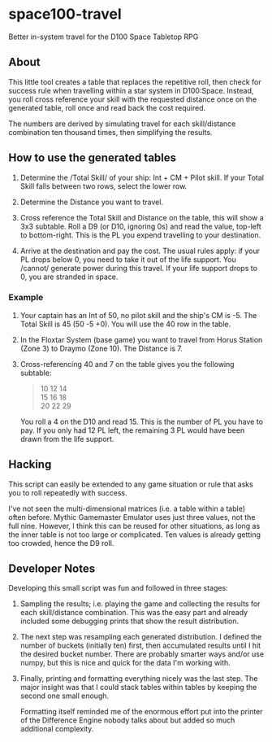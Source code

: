 # space100-travel
Better in-system travel for the D100 Space Tabletop RPG

## About
This little tool creates a table that replaces the repetitive roll, then check
for success rule when travelling within a star system in D100:Space. Instead,
you roll cross reference your skill with the requested distance once on the
generated table, roll once and read back the cost required.

The numbers are derived by simulating travel for each skill/distance
combination ten thousand times, then simplifying the results.

## How to use the generated tables

1. Determine the /Total Skill/ of your ship: Int + CM + Pilot skill. If your
   Total Skill falls between two rows, select the lower row.

1. Determine the Distance you want to travel.

1. Cross reference the Total Skill and Distance on the table, this will show a
   3x3 subtable. Roll a D9 (or D10, ignoring 0s) and read the value, top-left
   to bottom-right. This is the PL you expend travelling to your destination.

1. Arrive at the destination and pay the cost. The usual rules apply: if your
   PL drops below 0, you need to take it out of the life support. You /cannot/
   generate power during this travel. If your life support drops to 0, you are
   stranded in space.

### Example

1. Your captain has an Int of 50, no pilot skill and the ship's CM is -5. The
   Total Skill is 45 (50 -5 +0). You will use the 40 row in the table.

1. In the Floxtar System (base game) you want to travel from Horus Station\
   (Zone 3) to Draymo (Zone 10). The Distance is 7.

1. Cross-referencing 40 and 7 on the table gives you the following subtable:
   > 10 12 14  
   > 15 16 18  
   > 20 22 29 

   You roll a 4 on the D10 and read 15. This is the number of PL you have to
   pay. If you only had 12 PL left, the remaining 3 PL would have been drawn
   from the life support.


## Hacking

This script can easily be extended to any game situation or rule that asks you
to roll repeatedly with success.

I've not seen the multi-dimensional matrices (i.e. a table within a table)
often before. Mythic Gamemaster Emulator uses just three values, not the full
nine. However, I think this can be reused for other situations, as long as the
inner table is not too large or complicated. Ten values is already getting too
crowded, hence the D9 roll. 

## Developer Notes

Developing this small script was fun and followed in three stages:

1. Sampling the results; i.e. playing the game and collecting the results for
   each skill/distance combination. This was the easy part and already included
   some debugging prints that show the result distribution. 

1. The next step was resampling each generated distribution. I defined the
   number of buckets (initially ten) first, then accumulated results until I
   hit the desired bucket number. There are probably smarter ways and/or use
   numpy, but this is nice and quick for the data I'm working with.

1. Finally, printing and formatting everything nicely was the last step. The
   major insight was that I could stack tables within tables by keeping the
   second one small enough.

   Formatting itself reminded me of the enormous effort put into the printer of
   the Difference Engine nobody talks about but added so much additional
   complexity.
